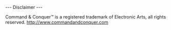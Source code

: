 --- Disclaimer ---

Command & Conquer™ is a registered trademark of Electronic Arts, all rights reserved. 
http://www.commandandconquer.com
